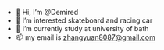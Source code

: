 - 👋 Hi, I’m @Demired
- 👀 I’m interested skateboard and racing car
- 🌱 I’m currently study at university of bath
- 📫 my email is zhangyuan8087@gmail.com

<!---
Demired/Demired is a ✨ special ✨ repository because its `README.md` (this file) appears on your GitHub profile.
You can click the Preview link to take a look at your changes.
--->
